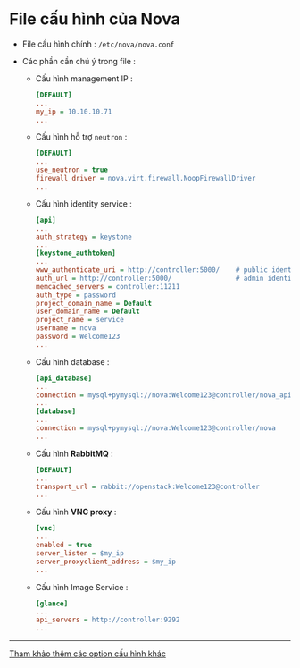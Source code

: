 # File cấu hình của Nova
- File cấu hình chính : `/etc/nova/nova.conf`

- Các phần cần chú ý trong file :
    - Cấu hình management IP :
        ```ini
        [DEFAULT]
        ...
        my_ip = 10.10.10.71
        ...
        ```
    - Cấu hình hỗ trợ `neutron` :
        ```ini
        [DEFAULT]
        ...
        use_neutron = true
        firewall_driver = nova.virt.firewall.NoopFirewallDriver
        ...
        ```
    - Cấu hình identity service :
        ```ini
        [api]
        ...
        auth_strategy = keystone
        ...
        [keystone_authtoken]
        ...
        www_authenticate_uri = http://controller:5000/    # public identity endpoint
        auth_url = http://controller:5000/                # admin identity endpoint
        memcached_servers = controller:11211
        auth_type = password
        project_domain_name = Default
        user_domain_name = Default
        project_name = service
        username = nova
        password = Welcome123
        ...
    - Cấu hình database :
        ```ini
        [api_database]
        ...
        connection = mysql+pymysql://nova:Welcome123@controller/nova_api
        ...
        [database]
        ...
        connection = mysql+pymysql://nova:Welcome123@controller/nova
        ...
        ```
    - Cấu hình **RabbitMQ** :
        ```ini
        [DEFAULT]
        ...
        transport_url = rabbit://openstack:Welcome123@controller
        ...
        ```
    - Cấu hình **VNC proxy** :
        ```ini
        [vnc]
        ...
        enabled = true
        server_listen = $my_ip
        server_proxyclient_address = $my_ip
        ...
        ```
    - Cấu hình Image Service :
        ```ini
        [glance]
        ...
        api_servers = http://controller:9292
        ...
        ```
----------------
[Tham khảo thêm các option cấu hình khác](https://docs.openstack.org/nova/train/configuration/config.html)
